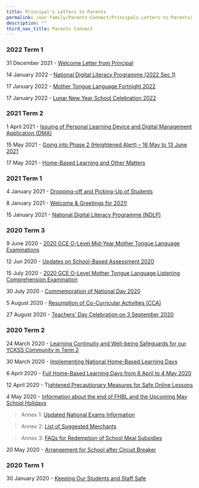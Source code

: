 ```yaml
---
title: Principal's Letters to Parents
permalink: /our-family/Parents-Connect/Principals-Letters-to-Parents/
description: ""
third_nav_title: Parents Connect
---
```

### **2022 Term 1**


31 December 2021 - [Welcome Letter from Principal](/files/Parents%20Connect/Principal's%20Letters%20to%20Parents/Welcome%20Letter%202022_Final.pdf)  
  
14 January 2022 - [National Digital Literacy Programme (2022 Sec 1)](/files/Parents%20Connect/Principal's%20Letters%20to%20Parents/YCKSS%20NDLP%20-%20Letter%20to%20Parents%202022%20Final.pdf)  
  
17 January 2022 - [Mother Tongue Language Fortnight 2022](https://yiochukangsec-moe-edu-sg-admin.cwp.sg/qql/slot/u133/For%20Parents/P%20Letters%202022/Letter%20to%20Parents%20%20Acknowledgement_MTL%20Fortnight%202022%20for%20PG.pdf)  
  
17 January 2022 - [Lunar New Year School Celebration 2022](https://yiochukangsec-moe-edu-sg-admin.cwp.sg/qql/slot/u133/For%20Parents/P%20Letters%202022/Letter%20to%20Parents%20LNY%20School%20%20Celebration%202022.pdf)  

### **2021 Term 2**


1 April 2021 - [Issuing of Personal Learning Device and Digital Management Application (DMA)](https://yiochukangsec-moe-edu-sg-admin.cwp.sg/qql/slot/u133/Our%20Curriculum/Non%20academic%20Programmes/Digital%20Education/YCKSS%20%20Invitation%20to%20Parents%20-%20%20Briefing%20on%20NDLP%20Rollout%20and%20DMA.pdf)  
  
15 May 2021 - [Going into Phase 2 (Heightened Alert) – 16 May to 13 June 2021](https://yiochukangsec-moe-edu-sg-admin.cwp.sg/qql/slot/u133/For%20Parents/P%20Letters%202021/2021%20Principals%20Letter%20to%20Parents%20-%20Phase%202%20Heightened%20Alert%20School%20Measures%20For%20PG.pdf)  
  
17 May 2021 - [Home-Based Learning and Other Matters](https://yiochukangsec-moe-edu-sg-admin.cwp.sg/qql/slot/u133/Our%20Family/Students/FHBL%202021/2021%20Principals%20Letter%20to%20Parent%20-%20Full%20Home-Based%20Learning%20%20Other%20Matters%2017%20May.pdf)  
  

### **2021 Term 1**


4 January 2021 - [Dropping-off and Picking-Up of Students](https://yiochukangsec-moe-edu-sg-admin.cwp.sg/qql/slot/u133/Our%20Family/Parents%20Connect/Letter%20to%20Parents%20on%20School%20Traffic%20Plan.pdf)  
  
8 January 2021 - [Welcome & Greetings for 2021!](https://yiochukangsec-moe-edu-sg-admin.cwp.sg/qql/slot/u133/Our%20Family/Parents%20Connect/Welcome%20%20Greetings%20for%202021.docx.pdf)  
  
15 January 2021 - [National Digital Literacy Programme (NDLP)](https://yiochukangsec-moe-edu-sg-admin.cwp.sg/qql/slot/u133/Our%20Curriculum/Non%20academic%20Programmes/Digital%20Education/YCKSS%20NDLP%20-%20Letter%20to%20Parents%20Final.pdf)  
  

### **2020 Term 3**


9 June 2020 - [2020 GCE O-Level Mid-Year Mother Tongue Language Examinations](https://yiochukangsec-moe-edu-sg-admin.cwp.sg/qql/slot/u133/For%20Parents/P%20Letters%202020/Letter%20to%20Parents%20regarding%202020%20GCE%20O-level%20MY%20MTL%20Exams.pdf)  
  
12 Jun 2020 - [Updates on School-Based Assessment 2020](https://yiochukangsec-moe-edu-sg-admin.cwp.sg/qql/slot/u133/For%20Parents/P%20Letters%202020/(Term%203)%20Letter%20to%20Parents%20SBA%20for%20Sem%202%20(edited).pdf)  
  
15 July 2020 - [2020 GCE O-Level Mother Tongue Language Listening Comprehension Examination](https://yiochukangsec-moe-edu-sg-admin.cwp.sg/qql/slot/u133/For%20Parents/P%20Letters%202020/(Term%203)%20Letter%20to%20Parents%20regarding%202020%20GCE%20O-level%20MTL%20LC%20Exam.pdf)  
  
30 July 2020 - [Commemoration of National Day 2020](https://yiochukangsec-moe-edu-sg-admin.cwp.sg/qql/slot/u133/For%20Parents/P%20Letters%202020/(Term%203)%20Letter%20to%20Parents%20regarding%202020%20National%20Day%20Commemoration.pdf)  
  
5 August 2020 - [Resumption of Co-Curricular Activities (CCA)](https://yiochukangsec-moe-edu-sg-admin.cwp.sg/qql/slot/u133/For%20Parents/P%20Letters%202020/(Term%203)%20Resumption%20of%20CCA.pdf)  
  
27 August 2020 - [Teachers' Day Celebration on 3 September 2020](https://yiochukangsec-moe-edu-sg-admin.cwp.sg/qql/slot/u133/For%20Parents/P%20Letters%202020/(Term%203)%20Teachers%20Day.pdf)  

### **2020 Term 2**


24 March 2020 - [Learning Continuity and Well-being Safeguards for our YCKSS Community in Term 2](https://yiochukangsec-moe-edu-sg-admin.cwp.sg/qql/slot/u133/For%20Parents/P%20Letters%202020/(Term%202)%202020%20Principal%20Letter%20to%20Parents%20Term%202%20Week%201.pdf)  
  
30 March 2020 - [Implementing National Home-Based Learning Days](https://yiochukangsec-moe-edu-sg-admin.cwp.sg/qql/slot/u133/For%20Parents/P%20Letters%202020/(Term%202%20NHBL)%202020%20Principal%20Letter%20to%20Parents%20-%20details%20of%20National%20HBL%20(30%20March).pdf)  
  
6 April 2020 - [Full Home-Based Learning Days from 8 April to 4 May 2020](https://yiochukangsec-moe-edu-sg-admin.cwp.sg/qql/slot/u133/For%20Parents/P%20Letters%202020/(Term%202%20FHBL)%202020%20Principal%20Letter%20to%20Parents%20-%20Full%20HBL%20(6%20April)%20f.pdf)  
  
12 April 2020 - T[ightened Precautionary Measures for Safe Online Lessons](https://yiochukangsec-moe-edu-sg-admin.cwp.sg/qql/slot/u133/For%20Parents/P%20Letters%202020/(Term%202%20Online%20Lessons)%202020%20Principal%20Letter%20to%20Parents%20-Tightened%20Precautionary%20Measures%20for%20Online%20Lessons%20(12%20April%20).pdf)  
  
4 May 2020 - [Information about the end of FHBL and the Upcoming May School Holidays](https://yiochukangsec-moe-edu-sg-admin.cwp.sg/qql/slot/u133/For%20Parents/P%20Letters%202020/(Term%202)%20Letter%20to%20Parents%20-Information%20about%20FHBL%20and%20School%20Holidays%20(4%20May%202020)%20f.pdf)  

>Annex 1: [Updated National Exams Information](https://yiochukangsec-moe-edu-sg-admin.cwp.sg/qql/slot/u133/Announcement/Annex%201%20-%20Updated%20National%20Exams%20Information%20(2020).pdf)  

>Annex 2: [List of Suggested Merchants](https://yiochukangsec-moe-edu-sg-admin.cwp.sg/qql/slot/u133/Announcement/Annex%202%20-%20List%20of%20Suggested%20Merchants.pdf)

>Annex 3: [FAQs for Redemption of School Meal Subsidies](https://yiochukangsec-moe-edu-sg-admin.cwp.sg/qql/slot/u133/Announcement/Annex%203%20-%20FAQs%20for%20Redemption%20of%20School%20Meal%20Subsidies%20through%20School%20Smartcard%20during%20Extended%20CB%20Period%20(FINAL).pdf)

  
20 May 2020 - [Arrangement for School after Circuit Breaker](https://yiochukangsec-moe-edu-sg-admin.cwp.sg/qql/slot/u133/For%20Parents/P%20Letters%202020/Letter%20to%20Parents%20-%20Arrangement%20for%20Schools%20after%20Circuit%20Breaker_caa%2020%20May%202020.pdf)  
  

### **2020 Term 1**


30 January 2020 - [Keeping Our Students and Staff Safe](https://yiochukangsec-moe-edu-sg-admin.cwp.sg/qql/slot/u133/For%20Parents/P%20Letters%202020/(Term%201)%202020%20Letter%20to%20Parents%20-%20keeping%20our%20students%20and%20staff%20safe%20(29%20Jan).pdf)